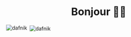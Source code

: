 <h1 align="center">Bonjour 🐻‍❄️</h1>

<p><img align="left" src="https://github-readme-stats.vercel.app/api/top-langs?username=dafnik&show_icons=true&locale=en&layout=compact" alt="dafnik" /></p>

<p>&nbsp;<img align="center" src="https://github-readme-stats.vercel.app/api?username=dafnik&show_icons=true&locale=en" alt="dafnik" /></p>

